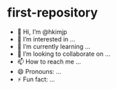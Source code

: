 # first-repository

- 👋 Hi, I’m @hkimjp
- 👀 I’m interested in ...
- 🌱 I’m currently learning ...
- 💞️ I’m looking to collaborate on ...
- 📫 How to reach me ...
- 😄 Pronouns: ...
- ⚡ Fun fact: ...

<!---
hkimjp/hkimjp is a ✨ special ✨ repository because its `README.md` (this file) appears on your GitHub profile.
You can click the Preview link to take a look at your changes.
--->
